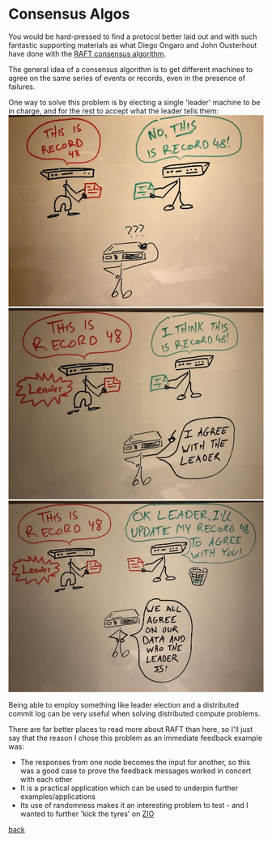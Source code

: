 # Consensus Algos

You would be hard-pressed to find a protocol better laid out and with such fantastic supporting materials as what Diego Ongaro and John Ousterhout have done with the [RAFT consensus algorithm](https://raft.github.io/).

The general idea of a consensus algorithm is to get different machines to agree on the same series of events or records, even in the presence of failures.

One way to solve this problem is by electing a single 'leader' machine to be in charge, and for the rest to accept what the leader tells them:
![one](./docs/img/cons1.jpg)
![two](./docs/img/cons2.jpg)
![three](./docs/img/cons3.jpg)

Being able to employ something like leader election and a distributed commit log can be very useful when solving distributed compute problems.

There are far better places to read more about RAFT than here, so I'll just say that the reason I chose this problem as an immediate feedback example was:
 * The responses from one node becomes the input for another, so this was a good case to prove the feedback messages worked in concert with each other
 * It is a practical application which can be used to underpin further examples/applications
 * Its use of randomness makes it an interesting problem to test - and I wanted to further 'kick the tyres' on [ZIO](https://zio.dev/)

[back](README.md)